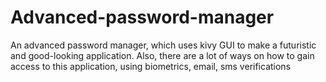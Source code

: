 # Advanced-password-manager
An advanced password manager, which uses kivy GUI to make a futuristic and good-looking application. Also, there are a lot of ways on how to gain access to this application, using biometrics, email, sms verifications
